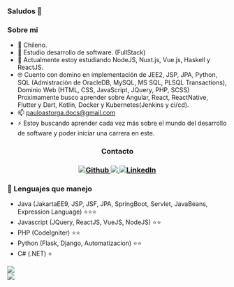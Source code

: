 ### Saludos 👋

<!--
**PauloAstorga/PauloAstorga** is a ✨ _special_ ✨ repository because its `README.md` (this file) appears on your GitHub profile.
Here are some ideas to get you started:

- 🔭 I’m currently working on ...
- 🌱 I’m currently learning ...
- 👯 I’m looking to collaborate on ...
- 🤔 I’m looking for help with ...
- 💬 Ask me about ...
- 📫 How to reach me: ...
- 😄 Pronouns: ...
- ⚡ Fun fact: ...
-->
### Sobre mi
- 📍 Chileno.
- 🏢 Estudio desarrollo de software. (FullStack)
- 🌱 Actualmente estoy estudiando NodeJS, Nuxt.js, Vue.js, Haskell y ReactJS.
- 🤓 Cuento con domino en implementación de JEE2, JSP, JPA, Python, SQL (Admistración de OracleDB, MySQL, MS SQL, PLSQL Transactions), Dominio Web (HTML, CSS, JavaScript, JQuery, PHP, SCSS) Proximamente busco aprender sobre Angular, React, ReactNative, Flutter y Dart, Kotlin, Docker y Kubernetes(Jenkins y ci/cd).
- 📫 pauloastorga.docs@gmail.com
- ⚡ Estoy buscando aprender cada vez más sobre el mundo del desarrollo de software y poder iniciar una carrera en este.

<h3 align='center'>Contacto<h3>
  
<p align='center'>
  
  <a href="https://github.com/PauloAstorga" target="_blank">
    <img alt="Github" src="https://img.shields.io/badge/GitHub-%2312100E.svg?&style=for-the-badge&logo=Github&logoColor=white" />
  </a>
  
  <a href="https://www.instagram.com/mapache.albino/">
    <img src="https://img.shields.io/badge/instagram-%23E4405F.svg?&style=for-the-badge&logo=instagram&logoColor=white" />        
  </a>
  
  <a href="https://www.linkedin.com/in/paulo-a-a9849b202/" target="_blank">
    <img alt="LinkedIn" src="https://img.shields.io/badge/linkedin-%230077B5.svg?&style=for-the-badge&logo=linkedin&logoColor=white" />
  </a> 
  
</p>
 
### 🔧 Lenguajes que manejo
- Java (JakartaEE9, JSP, JSF, JPA, SpringBoot, Servlet, JavaBeans, Expression Language) ⭐⭐⭐
- Javascript (JQuery, ReactJS, VueJS, NodeJS) ⭐⭐
- PHP (CodeIgniter) ⭐⭐
- Python (Flask, Django, Automatizacion) ⭐⭐
- C# (.NET) ⭐
<div style="display: flex; flex-direction: row;" align='center'>
 <img class="img" src="https://github-readme-stats.vercel.app/api?username=PauloAstorga&show_icons=true&hide=issues&theme=radical" /> 
</div>
 
<div style="display: flex; flex-direction: row;" align='center'>
  <img class="img" src="https://github-readme-stats.vercel.app/api/top-langs/?username=PauloAstorga&layout=compact&theme=radical" /> 
</div>
